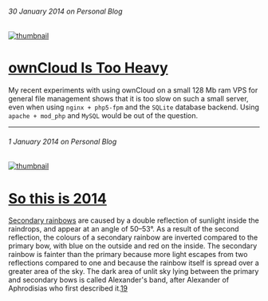 ###### 30 January 2014 on Personal Blog

[![thumbnail][n5-owncloud]][6]

# [ownCloud Is Too Heavy]

My recent experiments with using ownCloud on a small 128 Mb ram VPS for
general file management shows that it is too slow on such a small server,
even when using `nginx + php5-fpm` and the `SQLite` database backend. Using
`apache + mod_php` and `MySQL` would be out of the question.

[ownCloud Is Too Heavy]: /6
[n5-owncloud]: http://markconstable.com/lib/img/n5_owncloud_thumbnail.jpg
[6]: /6

---

###### 1 January 2014 on Personal Blog

[![thumbnail][double_rainbow]][5]

# [So this is 2014]

[Secondary rainbows] are caused by a double reflection of sunlight inside the
raindrops, and appear at an angle of 50–53°. As a result of the second
reflection, the colours of a secondary rainbow are inverted compared to the
primary bow, with blue on the outside and red on the inside. The secondary
rainbow is fainter than the primary because more light escapes from two
reflections compared to one and because the rainbow itself is spread over a
greater area of the sky. The dark area of unlit sky lying between the primary
and secondary bows is called Alexander's band, after Alexander of Aphrodisias
who first described it.[19]

[So this is 2014]: /5
[double_rainbow]: http://markconstable.com/lib/img/double_rainbow_thumbnail.jpg
[5]: /5
[19]: http://en.wikipedia.org/wiki/Double_rainbow#cite_note-19
[Secondary rainbows]: http://en.wikipedia.org/wiki/Double_rainbow#Variations
